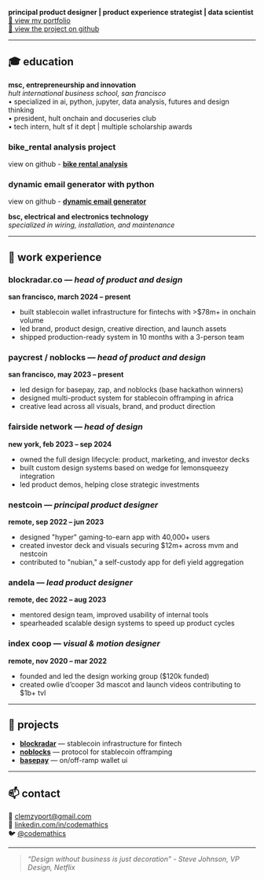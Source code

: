**principal product designer | product experience strategist | data scientist**  
[🎨 view my portfolio](https://codemathics.design/portfolio)  
[📁 view the project on github](https://github.com/codemathics/portfolio)

---

## 🎓 education  
**msc, entrepreneurship and innovation**  
*hult international business school, san francisco*  
• specialized in ai, python, jupyter, data analysis, futures and design thinking  
• president, hult onchain and docuseries club  
• tech intern, hult sf it dept | multiple scholarship awards

### bike_rental analysis project
view on github - [**bike rental analysis**]([https://blockradar.co](https://github.com/codemathics/bike_dataAnalysis))

### dynamic email generator with python
view on github - [**dynamic email generator**]([https://blockradar.co](https://github.com/codemathics/bike_dataAnalysis))

**bsc, electrical and electronics technology**  
*specialized in wiring, installation, and maintenance*

---

## 💼 work experience  

### blockradar.co — *head of product and design*  
**san francisco, march 2024 – present**  
- built stablecoin wallet infrastructure for fintechs with >$78m+ in onchain volume  
- led brand, product design, creative direction, and launch assets  
- shipped production-ready system in 10 months with a 3-person team  

### paycrest / noblocks — *head of product and design*  
**san francisco, may 2023 – present**  
- led design for basepay, zap, and noblocks (base hackathon winners)  
- designed multi-product system for stablecoin offramping in africa  
- creative lead across all visuals, brand, and product direction  

### fairside network — *head of design*  
**new york, feb 2023 – sep 2024**  
- owned the full design lifecycle: product, marketing, and investor decks  
- built custom design systems based on wedge for lemonsqueezy integration  
- led product demos, helping close strategic investments  

### nestcoin — *principal product designer*  
**remote, sep 2022 – jun 2023**  
- designed "hyper" gaming-to-earn app with 40,000+ users  
- created investor deck and visuals securing $12m+ across mvm and nestcoin  
- contributed to "nubian," a self-custody app for defi yield aggregation  

### andela — *lead product designer*  
**remote, dec 2022 – aug 2023**  
- mentored design team, improved usability of internal tools  
- spearheaded scalable design systems to speed up product cycles  

### index coop — *visual & motion designer*  
**remote, nov 2020 – mar 2022**  
- founded and led the design working group ($120k funded)  
- created owlie d’cooper 3d mascot and launch videos contributing to $1b+ tvl  

---

## 🚀 projects  

- [**blockradar**](https://blockradar.co) — stablecoin infrastructure for fintech  
- [**noblocks**](https://noblocks.xyz) — protocol for stablecoin offramping  
- [**basepay**](https://basepay.xyz) — on/off-ramp wallet ui

---

## 📫 contact  
📧 [clemzyport@gmail.com](mailto:clemzyport@gmail.com)  
🔗 [linkedin.com/in/codemathics](https://linkedin.com/in/codemathics)  
🐦 [@codemathics](https://twitter.com/codemathics)

---

> *“Design without business is just decoration” - Steve Johnson, VP Design, Netflix*
